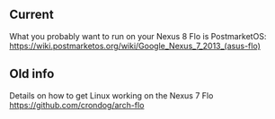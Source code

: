 ## Current
What you probably want to run on your Nexus 8 Flo is PostmarketOS:
https://wiki.postmarketos.org/wiki/Google_Nexus_7_2013_(asus-flo)

## Old info
Details on how to get Linux working on the Nexus 7 Flo https://github.com/crondog/arch-flo